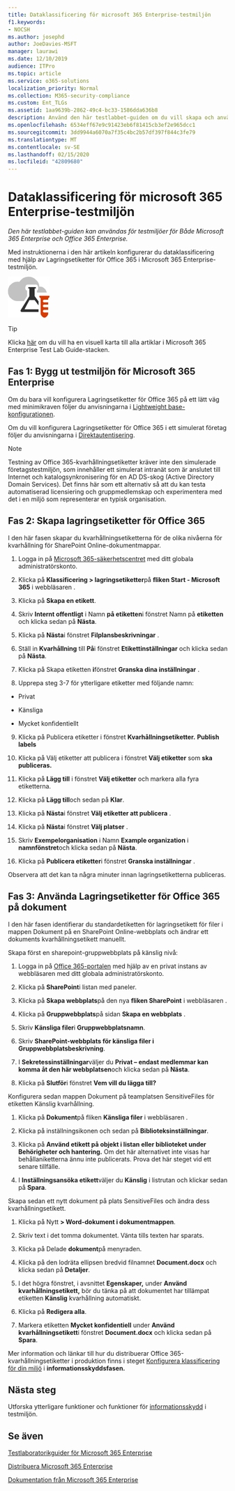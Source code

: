 ```yaml
---
title: Dataklassificering för microsoft 365 Enterprise-testmiljön
f1.keywords:
- NOCSH
ms.author: josephd
author: JoeDavies-MSFT
manager: laurawi
ms.date: 12/10/2019
audience: ITPro
ms.topic: article
ms.service: o365-solutions
localization_priority: Normal
ms.collection: M365-security-compliance
ms.custom: Ent_TLGs
ms.assetid: 1aa9639b-2862-49c4-bc33-1586dda636b8
description: Använd den här testlabbet-guiden om du vill skapa och använda lagringsetiketter för Office 365 i dokument i testmiljön för Microsoft 365 Enterprise.
ms.openlocfilehash: 6534eff67e9c91423eb6f81415cb3ef2e965dcc1
ms.sourcegitcommit: 3dd9944a6070a7f35c4bc2b57df397f844c3fe79
ms.translationtype: MT
ms.contentlocale: sv-SE
ms.lasthandoff: 02/15/2020
ms.locfileid: "42809680"
---
```

# <a name="data-classification-for-your-microsoft-365-enterprise-test-environment"></a>Dataklassificering för microsoft 365 Enterprise-testmiljön

*Den här testlabbet-guiden kan användas för testmiljöer för Både Microsoft 365 Enterprise och Office 365 Enterprise.*

Med instruktionerna i den här artikeln konfigurerar du dataklassificering med hjälp av Lagringsetiketter för Office 365 i Microsoft 365 Enterprise-testmiljön.

![Testlabbguider för Microsoft-molnet](../media/m365-enterprise-test-lab-guides/cloud-tlg-icon.png)

> [!TIP]
> Klicka [här](../media/m365-enterprise-test-lab-guides/Microsoft365EnterpriseTLGStack.pdf) om du vill ha en visuell karta till alla artiklar i Microsoft 365 Enterprise Test Lab Guide-stacken.
  
## <a name="phase-1-build-out-your-microsoft-365-enterprise-test-environment"></a>Fas 1: Bygg ut testmiljön för Microsoft 365 Enterprise

Om du bara vill konfigurera Lagringsetiketter för Office 365 på ett lätt väg med minimikraven följer du anvisningarna i [Lightweight base-konfigurationen](lightweight-base-configuration-microsoft-365-enterprise.md).
  
Om du vill konfigurera Lagringsetiketter för Office 365 i ett simulerat företag följer du anvisningarna i [Direktautentisering](pass-through-auth-m365-ent-test-environment.md).
  
> [!NOTE]
> Testning av Office 365-kvarhållningsetiketter kräver inte den simulerade företagstestmiljön, som innehåller ett simulerat intranät som är anslutet till Internet och katalogsynkronisering för en AD DS-skog (Active Directory Domain Services). Det finns här som ett alternativ så att du kan testa automatiserad licensiering och gruppmedlemskap och experimentera med det i en miljö som representerar en typisk organisation. 

## <a name="phase-2-create-office-365-retention-labels"></a>Fas 2: Skapa lagringsetiketter för Office 365

I den här fasen skapar du kvarhållningsetiketterna för de olika nivåerna för kvarhållning för SharePoint Online-dokumentmappar.

1. Logga in på [Microsoft 365-säkerhetscentret](https://security.microsoft.com/homepage) med ditt globala administratörskonto.
    
2. Klicka på **Klassificering > lagringsetiketter**på **fliken Start - Microsoft 365** i webbläsaren .
    
3. Klicka på **Skapa en etikett**.
    
4. Skriv **Internt offentligt** i Namn **på etiketten**i fönstret Namn på **etiketten** och klicka sedan på **Nästa**.

5. Klicka på **Nästa**i fönstret **Filplansbeskrivningar** .
    
6. Ställ in **Kvarhållning** till **På**i fönstret **Etikettinställningar** och klicka sedan på **Nästa**.
    
7. Klicka på Skapa etiketten **i**fönstret **Granska dina inställningar** .
    
8. Upprepa steg 3-7 för ytterligare etiketter med följande namn:
    
  - Privat
    
  - Känsliga
    
  - Mycket konfidentiellt
  
9. Klicka på Publicera etiketter i fönstret **Kvarhållningsetiketter.** **Publish labels**
    
10. Klicka på Välj etiketter att publicera i fönstret **Välj etiketter** som **ska publiceras.**
    
11. Klicka på **Lägg till** i fönstret **Välj etiketter** och markera alla fyra etiketterna.
    
12. Klicka på **Lägg till**och sedan på **Klar**.
    
13. Klicka på **Nästa**i fönstret **Välj etiketter att publicera** .
    
14. Klicka på **Nästa**i fönstret **Välj platser** .
    
15. Skriv **Exempelorganisation** i Namn **Example organization** i **namnfönstret**och klicka sedan på **Nästa**.
    
16. Klicka på **Publicera etiketter**i fönstret **Granska inställningar** .
 
Observera att det kan ta några minuter innan lagringsetiketterna publiceras.

## <a name="phase-3-apply-office-365-retention-labels-to-documents"></a>Fas 3: Använda Lagringsetiketter för Office 365 på dokument

I den här fasen identifierar du standardetiketten för lagringsetikett för filer i mappen Dokument på en SharePoint Online-webbplats och ändrar ett dokuments kvarhållningsetikett manuellt.

Skapa först en sharepoint-gruppwebbplats på känslig nivå:
  
1. Logga in på [Office 365-portalen](https://portal.office.com) med hjälp av en privat instans av webbläsaren med ditt globala administratörskonto.
    
2. Klicka på **SharePoint**i listan med paneler.
    
3. Klicka på **Skapa webbplats**på den nya **fliken SharePoint** i webbläsaren .
    
4. Klicka på **Gruppwebbplats**på sidan **Skapa en webbplats** .
    
5. Skriv **Känsliga filer**i **Gruppwebbplatsnamn**.
    
6. Skriv **SharePoint-webbplats för känsliga filer i** **Gruppwebbplatsbeskrivning**.
    
7.  I **Sekretessinställningar**väljer du **Privat – endast medlemmar kan komma åt den här webbplatsen**och klicka sedan på **Nästa**.
    
8. Klicka på **Slutför**i fönstret **Vem vill du lägga till?**
    
Konfigurera sedan mappen Dokument på teamplatsen SensitiveFiles för etiketten Känslig kvarhållning.
  
1. Klicka på **Dokument**på fliken **Känsliga filer** i webbläsaren .
    
2. Klicka på inställningsikonen och sedan på **Biblioteksinställningar**.
    
3. Klicka på **Använd etikett på objekt i listan eller biblioteket under** **Behörigheter och hantering.** Om det här alternativet inte visas har behållaniketterna ännu inte publicerats. Prova det här steget vid ett senare tillfälle.
    
4. I **Inställningsansöka etikett**väljer du **Känslig** i listrutan och klickar sedan på **Spara**.

Skapa sedan ett nytt dokument på plats SensitiveFiles och ändra dess kvarhållningsetikett.
    
1. Klicka på Nytt **> Word-dokument i dokumentmappen**.
    
2. Skriv text i det tomma dokumentet. Vänta tills texten har sparats.
    
3. Klicka på Delade **dokument**på menyraden.
    
4. Klicka på den lodräta ellipsen bredvid filnamnet **Document.docx** och klicka sedan på **Detaljer**.
    
5. I det högra fönstret, i avsnittet **Egenskaper,** under **Använd kvarhållningsetikett,** bör du tänka på att dokumentet har tillämpat etiketten **Känslig** kvarhållning automatiskt.
    
6. Klicka på **Redigera alla**.
    
7. Markera etiketten **Mycket konfidentiell** under **Använd kvarhållningsetikett**i fönstret **Document.docx** och klicka sedan på **Spara**.

Mer information och länkar till hur du distribuerar Office 365-kvarhållningsetiketter i produktion finns i steget [Konfigurera klassificering för din miljö](infoprotect-configure-classification.md) i **informationsskyddsfasen.**

## <a name="next-step"></a>Nästa steg

Utforska ytterligare funktioner och funktioner för [informationsskydd](m365-enterprise-test-lab-guides.md#information-protection) i testmiljön.

## <a name="see-also"></a>Se även

[Testlaboratorikguider för Microsoft 365 Enterprise](m365-enterprise-test-lab-guides.md)

[Distribuera Microsoft 365 Enterprise](deploy-microsoft-365-enterprise.md)

[Dokumentation från Microsoft 365 Enterprise](https://docs.microsoft.com/microsoft-365-enterprise/)

 
